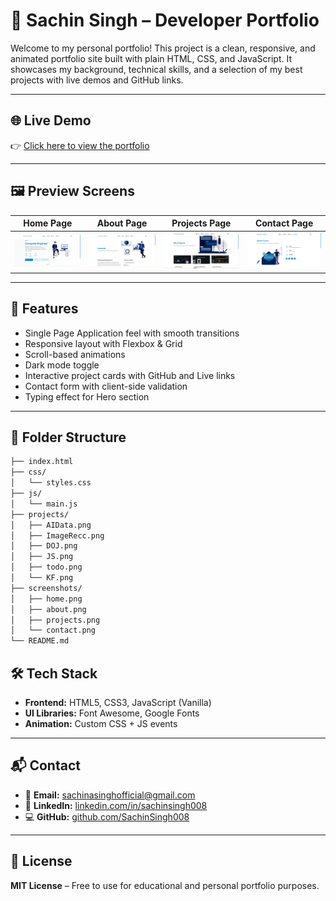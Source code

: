 # 💼 Sachin Singh – Developer Portfolio

Welcome to my personal portfolio! This project is a clean, responsive, and animated portfolio site built with plain HTML, CSS, and JavaScript. It showcases my background, technical skills, and a selection of my best projects with live demos and GitHub links.

---

## 🌐 Live Demo

👉 [Click here to view the portfolio](https://sachinsingh008.github.io/portfolio/)  

---

## 🖼️ Preview Screens

| Home Page | About Page | Projects Page | Contact Page |
|-----------|------------|---------------|--------------|
| ![Home](screenshots/home.png) | ![About](screenshots/about.png) | ![Projects](screenshots/projects.png) | ![Contact](screenshots/contact.png) |

---

## 🚀 Features

- Single Page Application feel with smooth transitions
- Responsive layout with Flexbox & Grid
- Scroll-based animations
- Dark mode toggle
- Interactive project cards with GitHub and Live links
- Contact form with client-side validation
- Typing effect for Hero section

---

## 📁 Folder Structure

```bash
├── index.html
├── css/
│   └── styles.css
├── js/
│   └── main.js
├── projects/
│   ├── AIData.png
│   ├── ImageRecc.png
│   ├── DOJ.png
│   ├── JS.png
│   ├── todo.png
│   └── KF.png
├── screenshots/
│   ├── home.png
│   ├── about.png
│   ├── projects.png
│   └── contact.png
└── README.md
 ```
 
## 🛠️ Tech Stack

- **Frontend:** HTML5, CSS3, JavaScript (Vanilla)
- **UI Libraries:** Font Awesome, Google Fonts
- **Animation:** Custom CSS + JS events

---

## 📬 Contact

- 📧 **Email:** [sachinasinghofficial@gmail.com](mailto:sachinasinghofficial@gmail.com)
- 💼 **LinkedIn:** [linkedin.com/in/sachinsingh008](https://www.linkedin.com/in/sachinsingh008)
- 💻 **GitHub:** [github.com/SachinSingh008](https://github.com/SachinSingh008)

---

## 📝 License

**MIT License** – Free to use for educational and personal portfolio purposes.